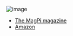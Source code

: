 ![image](https://github.com/user-attachments/assets/bc071022-e0a4-43ee-97b8-265aba5c0128)

* [The MagPi magazine](https://magpi.raspberrypi.com/books/code-the-classics-vol-I-2ed)
* [Amazon](https://www.amazon.de/Code-Classics-I-David-Crookes/dp/1916868193/)